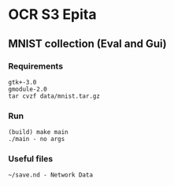 # OCR S3 Epita

## MNIST collection (Eval and Gui)

### Requirements
	gtk+-3.0
	gmodule-2.0
	tar cvzf data/mnist.tar.gz

### Run
	(build) make main
	./main - no args

### Useful files
	~/save.nd - Network Data
